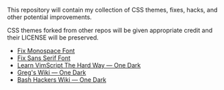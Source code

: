 This repository will contain my collection of CSS themes, fixes, hacks, and
other potential improvements.

CSS themes forked from other repos will be given appropriate credit and their
LICENSE will be preserved.

- [Fix Monospace Font](https://raw.githubusercontent.com/ayushnix/userstyles/master/fix-monospace-font.user.css)
- [Fix Sans Serif Font](https://raw.githubusercontent.com/ayushnix/userstyles/master/fix-sans-serif-font.user.css)
- [Learn VimScript The Hard Way — One Dark](https://raw.githubusercontent.com/ayushnix/userstyles/master/learnvimscriptthehardway-onedark.user.css)
- [Greg's Wiki — One Dark](https://raw.githubusercontent.com/ayushnix/userstyles/master/mywiki.wooledge.org-onedark.user.css)
- [Bash Hackers Wiki — One Dark](https://raw.githubusercontent.com/ayushnix/userstyles/master/wiki.bash-hackers.org-onedark.user.css)
